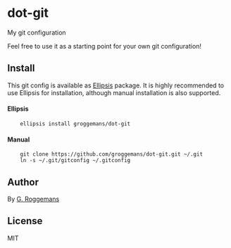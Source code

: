 # dot-git
My git configuration

Feel free to use it as a starting point for your own git configuration!

## Install
This git config is available as [Ellipsis][Ellipsis] package. It is highly
recommended to use Ellipsis for installation, although manual installation is
also supported.

#### Ellipsis
``` shell
    ellipsis install groggemans/dot-git
```

#### Manual
```shell
    git clone https://github.com/groggemans/dot-git.git ~/.git
    ln -s ~/.git/gitconfig ~/.gitconfig
```

## Author
By [G. Roggemans][groggemans]

## License
MIT

[Ellipsis]:             https://github.com/ellipsis/ellipsis

[groggemans]:           https://github.com/groggemans
